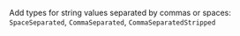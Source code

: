 Add types for string values separated by commas or spaces: `SpaceSeparated`, `CommaSeparated`, `CommaSeparatedStripped`